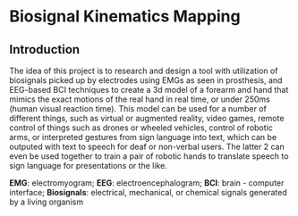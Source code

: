 # Biosignal Kinematics Mapping


## Introduction
   The idea of this project is to research and design a tool with utilization of biosignals picked up by electrodes using EMGs as seen in prosthesis, and EEG-based BCI techniques to create a 3d model of a forearm and hand that mimics the exact motions of the real hand in real time, or under 250ms (human visual reaction time). This model can be used for a number of different things, such as virtual or augmented reality, video games, remote control of things such as drones or wheeled vehicles, control of robotic arms, or interpreted gestures from sign language into text, which can be outputed with text to speech for deaf or non-verbal users. The latter 2 can even be used together to train a pair of robotic hands to translate speech to sign language for presentations or the like.

**EMG**: electromyogram; **EEG**: electroencephalogram; **BCI**: brain - computer interface; **Biosignals**: electrical, mechanical, or chemical signals generated by a living organism
